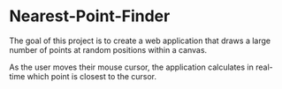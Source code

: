 # Nearest-Point-Finder

The goal of this project is to create a web application that draws a large number of points at random positions within a canvas.

As the user moves their mouse cursor, the application calculates in real-time which point is closest to the cursor.

